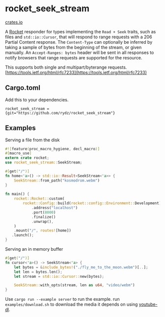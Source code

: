 # rocket_seek_stream
[crates.io](https://crates.io/crates/rocket_seek_stream)

A [Rocket](https://github.com/SergioBenitez/Rocket) responder for types implementing the `Read + Seek` traits, such as files and `std::io::Cursor`, that will respond to range requests with a 206 Partial Content response. The `Content-Type` can optionally be inferred by taking a sample of bytes from the beginning of the stream, or given manually. An `Accept-Ranges: bytes` header will be sent in all responses to notify browsers that range requests are supported for the resource.

This supports both single and multipart/byterange requests.
[https://tools.ietf.org/html/rfc7233](https://tools.ietf.org/html/rfc7233)

## Cargo.toml
Add this to your dependencies.

```
rocket_seek_stream = {git="https://github.com/rydz/rocket_seek_stream"}
```

## Examples
Serving a file from the disk

```rust
#![feature(proc_macro_hygiene, decl_macro)]
#[macro_use]
extern crate rocket;
use rocket_seek_stream::SeekStream;

#[get("/")]
fn home<'a>() -> std::io::Result<SeekStream<'a>> {
    SeekStream::from_path("kosmodrom.webm")
}
 
fn main() {
    rocket::Rocket::custom(
        rocket::Config::build(rocket::config::Environment::Development)
            .address("localhost")
            .port(8000)
            .finalize()
            .unwrap(),
    )
    .mount("/", routes![home])
   .launch();
}
```

Serving an in memory buffer
```rust
#[get("/")]
fn cursor<'a>() -> SeekStream<'a> {
    let bytes = &include_bytes!("./fly_me_to_the_moon.webm")[..];
    let len = bytes.len();
    let stream = std::io::Cursor::new(bytes);

    SeekStream::with_opts(stream, len as u64, "video/webm")
}
```

Use `cargo run --example server` to run the example. run `examples/download.sh` to download the media it depends on using [youtube-dl](https://github.com/ytdl-org/youtube-dl).